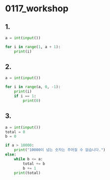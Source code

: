 # 0117_workshop

## 1.

```python
a = int(input())

for i in range(1, a + 1):
    print(i)
```





## 2.

```python
a = int(input())

for i in range(a, 0, -1):
    print(i)
    if i == 1:
        print(0)

```



## 3. 

```python
a = int(input())
total = 0
b = 0

if a > 10000:
    print("10000이 넘는 숫자는 주어질 수 없습니다.")
else:
    while b <= a:
        total += b
        b += 1
    print(total)
```

